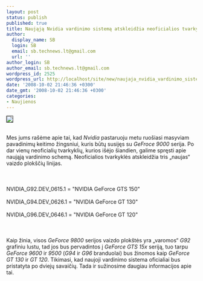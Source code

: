 ```yaml
---
layout: post
status: publish
published: true
title: Naująją Nvidia vardinimo sistemą atskleidžia neoficialios tvarkyklės
author:
  display_name: SB
  login: SB
  email: sb.technews.lt@gmail.com
  url: ''
author_login: SB
author_email: sb.technews.lt@gmail.com
wordpress_id: 2525
wordpress_url: http://localhost/site/new/naujaja_nvidia_vardinimo_sistema_atskleidzia_neoficialios_tvarkykles/
date: '2008-10-02 21:46:36 +0300'
date_gmt: '2008-10-02 21:46:36 +0300'
categories:
- Naujienos
---
```

<div class="imgright"><img src="http://tbn0.google.com/images?q=tbn:BxrBJgEnunN8aM:http://www.hothardware.com/articleimages/Item1130/GeForce_9800_GTX_angle.jpg" border="1"></div>
<p><br>Mes jums rašėme apie tai, kad <i>Nvidia</i> pastaruoju metu ruošiasi masyviam pavadinimų keitimo žingsniui, kuris būtų susijęs su <i>GeFroce 9000</i> serija. Po dar vienų neoficialių tvarkyklių, kurios išėjo šiandien, galime spręsti apie naująją vardinimo schemą. Neoficialios tvarkyklės atskleidžia tris „naujas“ vaizdo plokščių linijas.<br />
<br><br />
<br>NVIDIA_G92.DEV_0615.1 = &quot;NVIDIA GeForce GTS 150&quot;<br />
<br>NVIDIA_G94.DEV_0626.1 = &quot;NVIDIA GeForce GT 130&quot;<br />
<br>NVIDIA_G96.DEV_0646.1 = &quot;NVIDIA GeForce GT 120&quot;<br />
<br><br />
<br>Kaip žinia, visos <i>GeForce 9800</i> serijos vaizdo plokštės yra „varomos“ <i>G92</i> grafiniu lustu, tad jos bus pervadintos į <i>GeForce GTS 15x</i> seriją, tuo tarpu <i>GeForce 9600</i> ir <i>9500</i> (<i>G94</i> ir <i>G96</i> branduolai) bus žinomos kaip <i>GeForce GT 130</i> ir <i>GT 120</i>. Tikimasi, kad naujoji vardinimo sistema oficialiai bus pristatyta po dviejų savaičių. Tada ir sužinosime daugiau informacijos apie tai.<br />
<br><br />
<br><br />
<br></p>
